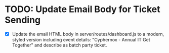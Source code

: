 # TODO: Update Email Body for Ticket Sending

- [x] Update the email HTML body in server/routes/dashboard.js to a modern, styled version including event details: "Cyphernox - Annual IT Get Together" and describe as batch party ticket.
